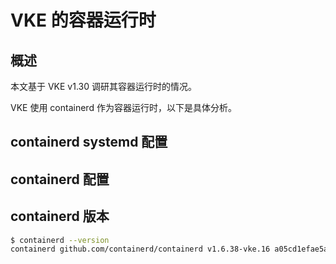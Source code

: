 # VKE 的容器运行时

## 概述

本文基于 VKE v1.30 调研其容器运行时的情况。

VKE 使用 containerd 作为容器运行时，以下是具体分析。

## containerd systemd 配置

<FileBlock file="vendor/volcengine/containerd.service" showLineNumbers title="/lib/systemd/system/containerd.service" language="systemd" />

## containerd 配置

<FileBlock file="vendor/volcengine/containerd-config.toml" showLineNumbers title="/etc/containerd/config.toml" />

## containerd 版本

```bash
$ containerd --version
containerd github.com/containerd/containerd v1.6.38-vke.16 a05cd1efae5a1f9e6fa53e0d44c397e1fb7d5db3
```
